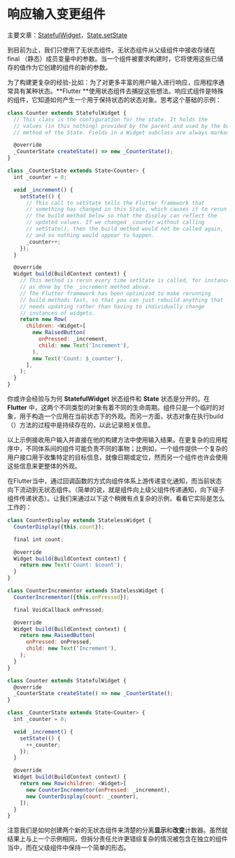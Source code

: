 # 响应输入变更组件

主要文章：[StatefulWidget](https://docs.flutter.io/flutter/widgets/StatefulWidget-class.html)，[State.setState](https://docs.flutter.io/flutter/widgets/State/setState.html)

到目前为止，我们只使用了无状态组件。无状态组件从父级组件中接收存储在 final （静态）成员变量中的参数。当一个组件被要求构建时，它将使用这些已储存的值作为它创建的组件的新的参数。

为了构建更复杂的经验-比如：为了对更多丰富的用户输入进行响应，应用程序通常具有某种状态。**Flutter **使用状态组件去捕捉这些想法。响应式组件是特殊的组件，它知道如何产生一个用于保持状态的状态对象。思考这个基础的示例：

```js
class Counter extends StatefulWidget {
  // This class is the configuration for the state. It holds the
  // values (in this nothing) provided by the parent and used by the build
  // method of the State. Fields in a Widget subclass are always marked "final".

  @override
  _CounterState createState() => new _CounterState();
}

class _CounterState extends State<Counter> {
  int _counter = 0;

  void _increment() {
    setState(() {
      // This call to setState tells the Flutter framework that
      // something has changed in this State, which causes it to rerun
      // the build method below so that the display can reflect the
      // updated values. If we changed _counter without calling
      // setState(), then the build method would not be called again,
      // and so nothing would appear to happen.
      _counter++;
    });
  }

  @override
  Widget build(BuildContext context) {
    // This method is rerun every time setState is called, for instance
    // as done by the _increment method above.
    // The Flutter framework has been optimized to make rerunning
    // build methods fast, so that you can just rebuild anything that
    // needs updating rather than having to individually change
    // instances of widgets.
    return new Row(
      children: <Widget>[
        new RaisedButton(
          onPressed: _increment,
          child: new Text('Increment'),
        ),
        new Text('Count: $_counter'),
      ],
    );
  }
}
```

你或许会经验与为何 **StatefulWidget** 状态组件和 **State** 状态是分开的。在 **Flutter** 中，这两个不同类型的对象有着不同的生命周期。组件只是一个临时的对象，用于构造一个应用在当前状态下的外观。而另一方面，状态对象在执行build（）方法的过程中是持续存在的，以此记录相关信息。

以上示例接收用户输入并直接在他的构建方法中使用输入结果。在更复杂的应用程序中，不同体系间的组件可能负责不同的事物；比例如，一个组件提供一个复杂的用户接口用于收集特定的目标信息，就像日期或定位，然而另一个组件也许会使用这些信息来更整体的外观。

在Flutter当中，通过回调函数的方式向组件体系上游传递变化通知，而当前状态向下流动到无状态组件。（简单的说，就是组件向上级父组件传递通知，向下级子组件传递状态）。让我们来通过以下这个稍微有点复杂的示例，看看它实际是怎么工作的：

```js
class CounterDisplay extends StatelessWidget {
  CounterDisplay({this.count});

  final int count;

  @override
  Widget build(BuildContext context) {
    return new Text('Count: $count');
  }
}

class CounterIncrementor extends StatelessWidget {
  CounterIncrementor({this.onPressed});

  final VoidCallback onPressed;

  @override
  Widget build(BuildContext context) {
    return new RaisedButton(
      onPressed: onPressed,
      child: new Text('Increment'),
    );
  }
}

class Counter extends StatefulWidget {
  @override
  _CounterState createState() => new _CounterState();
}

class _CounterState extends State<Counter> {
  int _counter = 0;

  void _increment() {
    setState(() {
      ++_counter;
    });
  }

  @override
  Widget build(BuildContext context) {
    return new Row(children: <Widget>[
      new CounterIncrementor(onPressed: _increment),
      new CounterDisplay(count: _counter),
    ]);
  }
}
```

注意我们是如何创建两个新的无状态组件来清楚的分离**显示**和**改变**计数器。虽然就结果上与上一个示例相同，但拆分责任允许更错综复杂的情况被包含在独立的组件当中，而在父级组件中保持一个简单的形态。

